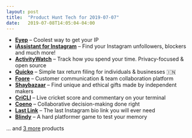 ```yaml
---
layout: post
title:  "Product Hunt Tech for 2019-07-07"
date:   2019-07-08T14:05:04-04:00
---
```


* **[Eyep](https://www.producthunt.com/posts/eyep?utm_campaign=producthunt-api&utm_medium=api&utm_source=Application%3A+Daily+Digest+RSS+%28ID%3A+3202%29)** – Coolest way to get your IP
* **[iAssistant for Instagram](https://www.producthunt.com/posts/iassistant-for-instagram?utm_campaign=producthunt-api&utm_medium=api&utm_source=Application%3A+Daily+Digest+RSS+%28ID%3A+3202%29)** – Find your Instagram unfollowers, blockers and much more!
* **[ActivityWatch](https://www.producthunt.com/posts/activitywatch?utm_campaign=producthunt-api&utm_medium=api&utm_source=Application%3A+Daily+Digest+RSS+%28ID%3A+3202%29)** – Track how you spend your time. Privacy-focused & open source
* **[Quicko](https://www.producthunt.com/posts/quicko-2?utm_campaign=producthunt-api&utm_medium=api&utm_source=Application%3A+Daily+Digest+RSS+%28ID%3A+3202%29)** – Simple tax return filing for individuals & businesses 🇮🇳
* **[Foore](https://www.producthunt.com/posts/foore?utm_campaign=producthunt-api&utm_medium=api&utm_source=Application%3A+Daily+Digest+RSS+%28ID%3A+3202%29)** – Customer communication & team collaboration platform
* **[Shaybazaar](https://www.producthunt.com/posts/shaybazaar?utm_campaign=producthunt-api&utm_medium=api&utm_source=Application%3A+Daily+Digest+RSS+%28ID%3A+3202%29)** – Find unique and ethical gifts made by independent makers
* **[CriCLI](https://www.producthunt.com/posts/cricli?utm_campaign=producthunt-api&utm_medium=api&utm_source=Application%3A+Daily+Digest+RSS+%28ID%3A+3202%29)** – Live cricket score and commentary on your terminal
* **[Coeno](https://www.producthunt.com/posts/coeno?utm_campaign=producthunt-api&utm_medium=api&utm_source=Application%3A+Daily+Digest+RSS+%28ID%3A+3202%29)** – Collaborative decision-making done right
* **[Last Link](https://www.producthunt.com/posts/last-link?utm_campaign=producthunt-api&utm_medium=api&utm_source=Application%3A+Daily+Digest+RSS+%28ID%3A+3202%29)** – The last Instagram bio link you will ever need
* **[Blindy](https://www.producthunt.com/posts/blindy-2?utm_campaign=producthunt-api&utm_medium=api&utm_source=Application%3A+Daily+Digest+RSS+%28ID%3A+3202%29)** – A hard platformer game to test your memory

… and [3 more](https://www.producthunt.com/tech) products